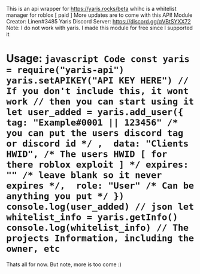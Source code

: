 This is an api wrapper for https://yaris.rocks/beta whihc is a whitelist manager for roblox [ paid ]
More updates are to come with this API!
Module Creator: Linen#3485
Yaris Discord Server: https://discord.gg/qVBtSYXX72
Note: I do not work with yaris. I made this module for free since I supported it

Usage:
    ```javascript Code
    const yaris = require("yaris-api")
    yaris.setAPIKEY("API KEY HERE") // If you don't include this, it wont work
    // then you can start using it
    let user_added = yaris.add_user({
        tag: "Example#0001 || 123456" /* you can put the users discord tag or discord id */ , 
        data: "Clients HWID", /* The users HWID [ for there roblox exploit ] */
        expires: "" /* leave blank so it never expires */, 
        role: "User" /* Can be anything you put */
    })
    console.log(user_added) // json
    let whitelist_info = yaris.getInfo()
    console.log(whitelist_info) // The projects Information, including the owner, etc
    ```
========================================
Thats all for now. But note, more is too come :)
